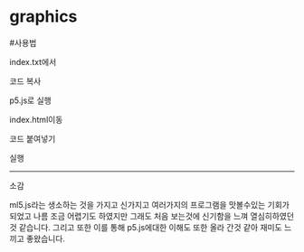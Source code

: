 # graphics

#사용법

index.txt에서

코드 복사

p5.js로 실행

index.html이동

코드 붙여넣기

실행

-----------------------------------------------------------------------------

소감 

ml5.js라는 생소하는 것을 가지고 신가지고 여러가지의 프로그램을 맛볼수있는 기회가 되었고 나름 조금 어렵기도 하였지만 그래도 처음 보는것에 신기함을 느껴 열심히하였던것 같습니다. 그리고 또한 이를 통해 p5.js에대한 이해도 또한 올라 간것 같아 재미도 느끼고 좋왔습니다.
